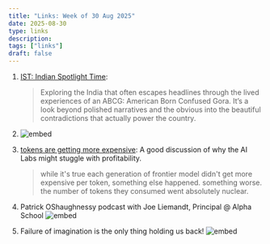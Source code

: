 ```yaml
---
title: "Links: Week of 30 Aug 2025"
date: 2025-08-30
type: links
description: 
tags: ["links"]
draft: false
---
```


1. [IST: Indian Spotlight Time](https://indianspotlighttime.substack.com/): 
    > Exploring the India that often escapes headlines through the lived experiences of an ABCG: American Born Confused Gora. It’s a look beyond polished narratives and the obvious into the beautiful contradictions that actually power the country.

2. ![embed](https://x.com/sdamico/status/1959779975978238446)

3. [tokens are getting more expensive](https://ethanding.substack.com/p/ai-subscriptions-get-short-squeezed): A good discussion of why the AI Labs might stuggle with profitability. 
    > while it's true each generation of frontier model didn't get more expensive per token, something else happened. something worse. the number of tokens they consumed went absolutely nuclear.

4. Patrick OShaughnessy podcast with Joe Liemandt, Principal @ Alpha School 
    ![embed](https://www.youtube.com/watch?v=a06qSgfccZs) 

5. Failure of imagination is the only thing holding us back!
    ![embed](https://x.com/paularambles/status/1960762742266306717)